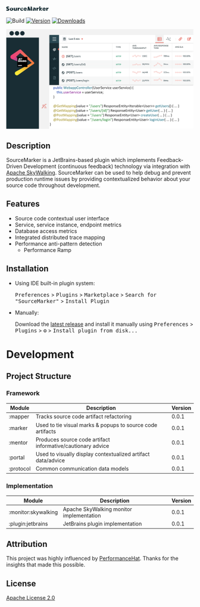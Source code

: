 ![](.github/media/SM.svg)

![Build](https://github.com/sourceplusplus/SourceMarker/workflows/Build/badge.svg)
[![Version](https://img.shields.io/jetbrains/plugin/v/PLUGIN_ID.svg)](https://plugins.jetbrains.com/plugin/PLUGIN_ID)
[![Downloads](https://img.shields.io/jetbrains/plugin/d/PLUGIN_ID.svg)](https://plugins.jetbrains.com/plugin/PLUGIN_ID)

![](.github/media/portal_overview.png)

## Description

<!-- Plugin description -->
SourceMarker is a JetBrains-based plugin which implements Feedback-Driven Development (continuous feedback) technology via integration with [Apache SkyWalking](https://github.com/apache/skywalking). SourceMarker can be used to help debug and prevent production runtime issues by providing contextualized behavior about your source code throughout development.
<!-- Plugin description end -->

## Features

- Source code contextual user interface
- Service, service instance, endpoint metrics
- Database access metrics
- Integrated distributed trace mapping
- Performance anti-pattern detection
  - Performance Ramp

## Installation

- Using IDE built-in plugin system:
  
  <kbd>Preferences</kbd> > <kbd>Plugins</kbd> > <kbd>Marketplace</kbd> > <kbd>Search for "SourceMarker"</kbd> >
  <kbd>Install Plugin</kbd>
  
- Manually:

  Download the [latest release](https://github.com/sourceplusplus/SourceMarker/releases/latest) and install it manually using
  <kbd>Preferences</kbd> > <kbd>Plugins</kbd> > <kbd>⚙️</kbd> > <kbd>Install plugin from disk...</kbd>

# Development

## Project Structure

### Framework

| Module                        | Description                                                          | Version |
| ----------------------------- | -------------------------------------------------------------------- | ------- |
| :mapper                       | Tracks source code artifact refactoring                              | 0.0.1   |
| :marker                       | Used to tie visual marks & popups to source code artifacts           | 0.0.1   |
| :mentor                       | Produces source code artifact informative/cautionary advice          | 0.0.1   |
| :portal                       | Used to visually display contextualized artifact data/advice         | 0.0.1   |
| :protocol                     | Common communication data models                                     | 0.0.1   |

### Implementation

| Module                        | Description                                                          | Version |
| ----------------------------- | -------------------------------------------------------------------- | ------- |
| :monitor:skywalking           | Apache SkyWalking monitor implementation                             | 0.0.1   |
| :plugin:jetbrains             | JetBrains plugin implementation                                      | 0.0.1   |

## Attribution

This project was highly influenced by [PerformanceHat](https://github.com/sealuzh/PerformanceHat). Thanks for the insights
that made this possible.

## License

[Apache License 2.0](LICENSE)
